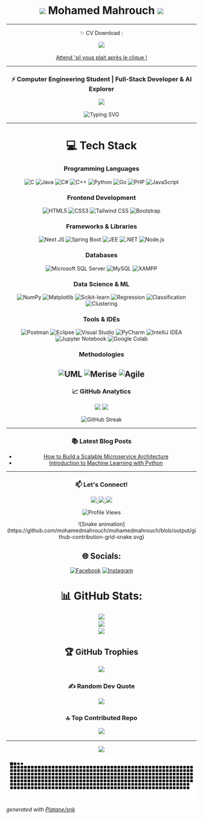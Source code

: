 <div align ="center "> <h1 align="center">
  <img src="https://emojis.slackmojis.com/emojis/images/1643514393/5916/sparkles_1f387.gif?1643514393" width="28"/>
  Mohamed Mahrouch
  <img src="https://emojis.slackmojis.com/emojis/images/1643514393/5916/sparkles_1f387.gif?1643514393" width="28"/>
</h1>
  
---


✨ CV Download :

<div align="center">
  <a href="https://drive.google.com/uc?export=download&id=1yWw9inJpYEieW0G6lZAatKc1_98ELIAh">
    <img src="https://cdn-0.askleo.com/wp-content/uploads/2013/12/download.jpg?ezimgfmt=rs:250x191/rscb1/ngcb1/notWebP" width="200">
    <br>
   <p>Attend 'sil vous plait après le clique  !</p> 
  </a>
</div>

---



<h3 align="center">⚡ Computer Engineering Student | Full-Stack Developer & AI Explorer</h3>

<p align="center">
  <a href="https://github.com/mohamedmahrouch">
    <img src="https://img.shields.io/badge/-Portfolio-181717?style=for-the-badge&logo=github&logoColor=white">
  </a>
</p>

<div align="center">
  <img src="https://readme-typing-svg.demolab.com?font=Fira+Code&pause=1000&color=58A6FF&width=435&lines=Turning+coffee+into+code+%F0%9F%8D%B5;Full-Stack+Developer+%7C+AI+Enthusiast;Always+learning+new+tech+%F0%9F%93%9A" alt="Typing SVG">
</div>



---




# 💻 Tech Stack

### Programming Languages
![C](https://img.shields.io/badge/c-%2300599C.svg?style=for-the-badge&logo=c&logoColor=white) 
![Java](https://img.shields.io/badge/java-%23ED8B00.svg?style=for-the-badge&logo=openjdk&logoColor=white) 
![C#](https://img.shields.io/badge/c%23-%23239120.svg?style=for-the-badge&logo=csharp&logoColor=white) 
![C++](https://img.shields.io/badge/c++-%2300599C.svg?style=for-the-badge&logo=c%2B%2B&logoColor=white) 
![Python](https://img.shields.io/badge/python-3670A0?style=for-the-badge&logo=python&logoColor=ffdd54)
![Go](https://img.shields.io/badge/go-%2300ADD8.svg?style=for-the-badge&logo=go&logoColor=white)
![PHP](https://img.shields.io/badge/php-%23777BB4.svg?style=for-the-badge&logo=php&logoColor=white)
![JavaScript](https://img.shields.io/badge/javascript-%23323330.svg?style=for-the-badge&logo=javascript&logoColor=%23F7DF1E)

### Frontend Development
![HTML5](https://img.shields.io/badge/html5-%23E34F26.svg?style=for-the-badge&logo=html5&logoColor=white)
![CSS3](https://img.shields.io/badge/css3-%231572B6.svg?style=for-the-badge&logo=css3&logoColor=white)
![Tailwind CSS](https://img.shields.io/badge/tailwindcss-%2338B2AC.svg?style=for-the-badge&logo=tailwind-css&logoColor=white)
![Bootstrap](https://img.shields.io/badge/bootstrap-%23563D7C.svg?style=for-the-badge&logo=bootstrap&logoColor=white)

### Frameworks & Libraries
![Next JS](https://img.shields.io/badge/Next-black?style=for-the-badge&logo=next.js&logoColor=white)
![Spring Boot](https://img.shields.io/badge/Spring%20Boot-6DB33F?style=for-the-badge&logo=spring&logoColor=white)
![JEE](https://img.shields.io/badge/JEE-007396?style=for-the-badge&logo=java&logoColor=white)
![.NET](https://img.shields.io/badge/.NET-5C2D91?style=for-the-badge&logo=.net&logoColor=white)
![Node.js](https://img.shields.io/badge/node.js-6DA55F?style=for-the-badge&logo=node.js&logoColor=white)

### Databases
![Microsoft SQL Server](https://img.shields.io/badge/Microsoft%20SQL%20Server-CC2927?style=for-the-badge&logo=microsoft%20sql%20server&logoColor=white)
![MySQL](https://img.shields.io/badge/mysql-%2300f.svg?style=for-the-badge&logo=mysql&logoColor=white)
![XAMPP](https://img.shields.io/badge/XAMPP-%23FB7A24.svg?style=for-the-badge&logo=xampp&logoColor=white)

### Data Science & ML
![NumPy](https://img.shields.io/badge/numpy-%23013243.svg?style=for-the-badge&logo=numpy&logoColor=white)
![Matplotlib](https://img.shields.io/badge/Matplotlib-%23ffffff.svg?style=for-the-badge&logo=Matplotlib&logoColor=black)
![Scikit-learn](https://img.shields.io/badge/scikit--learn-%23F7931E.svg?style=for-the-badge&logo=scikit-learn&logoColor=white)
![Regression](https://img.shields.io/badge/Regression-009688?style=for-the-badge&logo=mathworks&logoColor=white)
![Classification](https://img.shields.io/badge/Classification-FF6F00?style=for-the-badge&logo=tensorflow&logoColor=white)
![Clustering](https://img.shields.io/badge/Clustering-02569B?style=for-the-badge&logo=keras&logoColor=white)

### Tools & IDEs
![Postman](https://img.shields.io/badge/Postman-FF6C37?style=for-the-badge&logo=postman&logoColor=white)
![Eclipse](https://img.shields.io/badge/Eclipse-2C2255?style=for-the-badge&logo=eclipse&logoColor=white)
![Visual Studio](https://img.shields.io/badge/Visual%20Studio-5C2D91.svg?style=for-the-badge&logo=visual-studio&logoColor=white)
![PyCharm](https://img.shields.io/badge/pycharm-143?style=for-the-badge&logo=pycharm&logoColor=black&color=black&labelColor=green)
![IntelliJ IDEA](https://img.shields.io/badge/IntelliJIDEA-000000.svg?style=for-the-badge&logo=intellij-idea&logoColor=white)
![Jupyter Notebook](https://img.shields.io/badge/jupyter-%23FA0F00.svg?style=for-the-badge&logo=jupyter&logoColor=white)
![Google Colab](https://img.shields.io/badge/Colab-F9AB00?style=for-the-badge&logo=googlecolab&color=525252)

### Methodologies
![UML](https://img.shields.io/badge/UML-FF6F00?style=for-the-badge&logo=uml&logoColor=white)
![Merise](https://img.shields.io/badge/Merise-000000?style=for-the-badge&logo=bookstack&logoColor=white)
![Agile](https://img.shields.io/badge/Agile-%23FF6F00.svg?style=for-the-badge&logo=agile&logoColor=white)
---
### 📈 GitHub Analytics

<p align="center">
  <img height="180em" src="https://github-readme-stats.vercel.app/api?username=mohamedmahrouch&show_icons=true&theme=radical&include_all_commits=true&count_private=true"/>
  <img height="180em" src="https://github-readme-stats.vercel.app/api/top-langs/?username=mohamedmahrouch&layout=compact&theme=radical&langs_count=8"/>
</p>

<p align="center">
  <img src="https://github-readme-streak-stats.herokuapp.com/?user=mohamedmahrouch&theme=radical" alt="GitHub Streak">
</p>




---

### 📚 Latest Blog Posts
<!-- BLOG-POST-LIST:START -->
- [How to Build a Scalable Microservice Architecture](https://your-blog.com/post1)
- [Introduction to Machine Learning with Python](https://your-blog.com/post2)
<!-- BLOG-POST-LIST:END -->

---

### 📫 Let's Connect!
<p align="center">
  <a href="mailto:mohamedmahrouch551@gmail.com">
    <img src="https://img.icons8.com/color/96/000000/gmail.png" width="50">
  </a>
  <a href="https://www.linkedin.com/in/mohamed-mahrouch">
    <img src="https://img.icons8.com/color/96/000000/linkedin.png" width="50">
  </a>
  <a href="https://twitter.com/your_twitter">
    <img src="https://img.icons8.com/color/96/000000/twitter.png" width="50">
  </a>
</p>

<p align="center">
  <img src="https://komarev.com/ghpvc/?username=mohamedmahrouch&color=blueviolet&style=flat-square" alt="Profile Views">
</p>

<div align="center">
  ![Snake animation](https://github.com/mohamedmahrouch/mohamedmahrouch/blob/output/github-contribution-grid-snake.svg)
</div>

## 🌐 Socials:
[![Facebook](https://img.shields.io/badge/Facebook-%231877F2.svg?logo=Facebook&logoColor=white)](https://facebook.com/medma) 
[![Instagram](https://img.shields.io/badge/Instagram-%23E4405F.svg?logo=Instagram&logoColor=white)](https://instagram.com/mohamedmahrouch) 

# 📊 GitHub Stats:
![](https://github-readme-stats.vercel.app/api?username=mohamedmahrouch&theme=dark&hide_border=false&include_all_commits=true&count_private=true)<br/>
![](https://github-readme-streak-stats.herokuapp.com/?user=mohamedmahrouch&theme=dark&hide_border=false)<br/>
![](https://github-readme-stats.vercel.app/api/top-langs/?username=mohamedmahrouch&theme=dark&hide_border=false&include_all_commits=true&count_private=true&layout=compact)

## 🏆 GitHub Trophies
![](https://github-profile-trophy.vercel.app/?username=mohamedmahrouch&theme=radical&no-frame=false&no-bg=true&margin-w=4)

### ✍️ Random Dev Quote
![](https://quotes-github-readme.vercel.app/api?type=vetical&theme=radical)

### 🔝 Top Contributed Repo
![](https://github-contributor-stats.vercel.app/api?username=mohamedmahrouch&limit=5&theme=dark&combine_all_yearly_contributions=true)

---
[![](https://visitcount.itsvg.in/api?id=mohamedmahrouch&icon=0&color=0)](https://visitcount.itsvg.in)
</div>
<!-- Proudly created with GPRM ( https://gprm.itsvg.in ) -->
<picture>
  <source media="(prefers-color-scheme: dark)" srcset="https://raw.githubusercontent.com/platane/platane/output/github-contribution-grid-snake-dark.svg">
  <source media="(prefers-color-scheme: light)" srcset="https://raw.githubusercontent.com/platane/platane/output/github-contribution-grid-snake.svg">
  <img alt="github contribution grid snake animation" src="https://raw.githubusercontent.com/platane/platane/output/github-contribution-grid-snake.svg">
</picture>

_generated with [Platane/snk](https://github.com/Platane/snk)_
